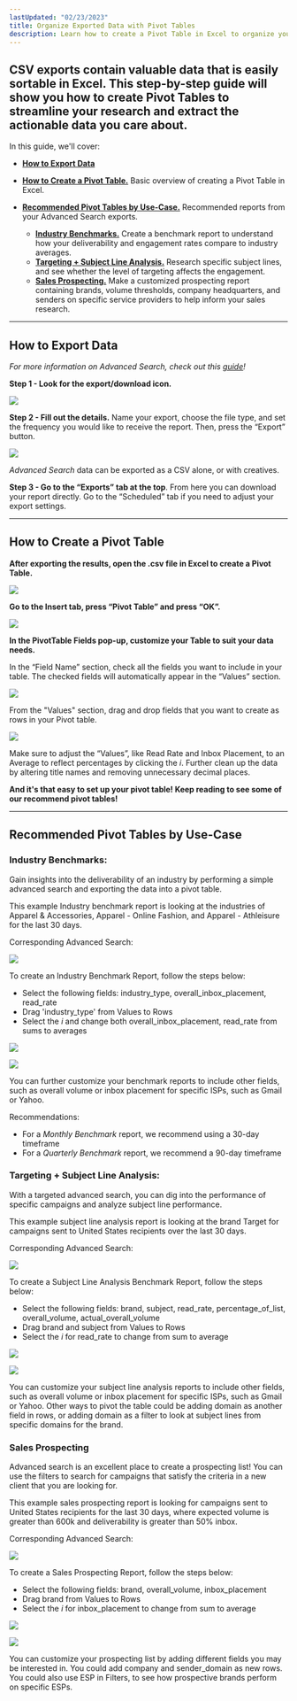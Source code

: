 ```yaml
---
lastUpdated: "02/23/2023"
title: Organize Exported Data with Pivot Tables
description: Learn how to create a Pivot Table in Excel to organize your exported data in an easy-to-read format
---
```


## CSV exports contain valuable data that is easily sortable in Excel. This step-by-step guide will show you how to create Pivot Tables to streamline your research and extract the actionable data you care about.

 In this guide, we'll cover:

* **[How to Export Data](#how-to-export-data)**
* **[How to Create a Pivot Table.](#how-to-create-a-pivot-table)**
 Basic overview of creating a Pivot Table in Excel.
* **[Recommended Pivot Tables by Use-Case.](#recommended-pivot-tables-by-use-case)**
 Recommended reports from your Advanced Search exports.

	+ **[Industry Benchmarks.](#industry-benchmarks-)** Create a benchmark report to understand how your deliverability and engagement rates compare to industry averages.
	+ **[Targeting + Subject Line Analysis.](#targeting-subject-line-analysis-)** Research specific subject lines, and see whether the level of targeting affects the engagement.
	+ **[Sales Prospecting.](#sales-prospecting)** Make a customized prospecting report containing brands, volume thresholds, company headquarters, and senders on specific service providers to help inform your sales research.

---

## How to Export Data

*For more information on Advanced Search, check out this [guide](/analyst/competitive-tracker/how-to-maximize-advanced-search-in-competitive-tracker)!* 

**Step 1 - Look for the export/download icon.** 

![](media/organize_exported_data_with_pivot_tables/image_0.png)

**Step 2 - Fill out the details.** Name your export, choose the file type, and set the frequency you would like to receive the report. Then, press the “Export” button.

![](media/organize_exported_data_with_pivot_tables/image_1.png)

*Advanced Search* data can be exported as a CSV alone, or with creatives.

**Step 3 - Go to the “Exports” tab at the top**. From here you can download your report directly. Go to the “Scheduled” tab if you need to adjust your export settings.

---

## How to Create a Pivot Table

**After exporting the results, open the .csv file in Excel to create a Pivot Table.** 

![](media/organize_exported_data_with_pivot_tables/image_2.png)

**Go to the Insert tab, press “Pivot Table” and press “OK”.** 

![](media/organize_exported_data_with_pivot_tables/image_3.png)

**In the PivotTable Fields pop-up, customize your Table to suit your data needs.** 

 In the “Field Name” section, check all the fields you want to include in your table. The checked fields will automatically appear in the “Values” section.

![](media/organize_exported_data_with_pivot_tables/image_4.png)

 From the "Values" section, drag and drop fields that you want to create as rows in your Pivot table.

![](media/organize_exported_data_with_pivot_tables/image_5.png)

 Make sure to adjust the “Values”, like Read Rate and Inbox Placement, to an Average to reflect percentages by clicking the *i*. Further clean up the data by altering title names and removing unnecessary decimal places.

**And it's that easy to set up your pivot table! Keep reading to see some of our recommend pivot tables!** 

---

## Recommended Pivot Tables by Use-Case

### Industry Benchmarks:

 Gain insights into the deliverability of an industry by performing a simple advanced search and exporting the data into a pivot table.

 This example Industry benchmark report is looking at the industries of Apparel & Accessories, Apparel - Online Fashion, and Apparel - Athleisure for the last 30 days.

 Corresponding Advanced Search:

![](media/organize_exported_data_with_pivot_tables/image_6.png)

 To create an Industry Benchmark Report, follow the steps below:

* Select the following fields: industry\_type, overall\_inbox\_placement, read\_rate
* Drag 'industry\_type' from Values to Rows
* Select the *i* and change both overall\_inbox\_placement, read\_rate from sums to averages

![](media/organize_exported_data_with_pivot_tables/image_7.png)

![](media/organize_exported_data_with_pivot_tables/image_8.png)

 You can further customize your benchmark reports to include other fields, such as overall volume or inbox placement for specific ISPs, such as Gmail or Yahoo.

 Recommendations:

* For a *Monthly Benchmark* report, we recommend using a 30-day timeframe
* For a *Quarterly Benchmark* report, we recommend a 90-day timeframe

### Targeting + Subject Line Analysis:

 With a targeted advanced search, you can dig into the performance of specific campaigns and analyze subject line performance.

 This example subject line analysis report is looking at the brand Target for campaigns sent to United States recipients over the last 30 days.

 Corresponding Advanced Search:

![](media/organize_exported_data_with_pivot_tables/image_9.png)

 To create a Subject Line Analysis Benchmark Report, follow the steps below:


* Select the following fields: brand, subject, read\_rate, percentage\_of\_list, overall\_volume, actual\_overall\_volume
* Drag brand and subject from Values to Rows
* Select the *i* for read\_rate to change from sum to average

![](media/organize_exported_data_with_pivot_tables/image_10.png)

![](media/organize_exported_data_with_pivot_tables/image_11.png)

 You can customize your subject line analysis reports to include other fields, such as overall volume or inbox placement for specific ISPs, such as Gmail or Yahoo. Other ways to pivot the table could be adding domain as another field in rows, or adding domain as a filter to look at subject lines from specific domains for the brand.

### Sales Prospecting

 Advanced search is an excellent place to create a prospecting list! You can use the filters to search for campaigns that satisfy the criteria in a new client that you are looking for.

 This example sales prospecting report is looking for campaigns sent to United States recipients for the last 30 days, where expected volume is greater than 600k and deliverability is greater than 50% inbox.

 Corresponding Advanced Search:

![](media/organize_exported_data_with_pivot_tables/image_12.png)

 To create a Sales Prospecting Report, follow the steps below:

* Select the following fields: brand, overall\_volume, inbox\_placement
* Drag brand from Values to Rows
* Select the *i* for inbox\_placement to change from sum to average

![](media/organize_exported_data_with_pivot_tables/image_13.png)

![](media/organize_exported_data_with_pivot_tables/image_14.png)


 You can customize your prospecting list by adding different fields you may be interested in. You could add company and sender\_domain as new rows. You could also use ESP in Filters, to see how prospective brands perform on specific ESPs.
